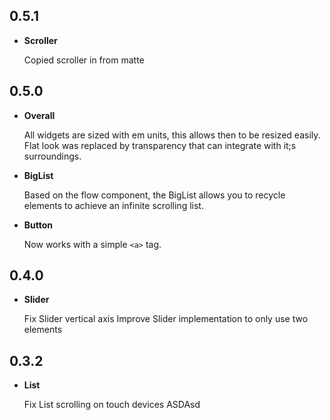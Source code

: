 ## 0.5.1
-  **Scroller**

   Copied scroller in from matte

## 0.5.0
-  **Overall**

   All widgets are sized with em units, this allows then to be resized easily.
   Flat look was replaced by transparency that can integrate with it;s surroundings.

-  **BigList**

   Based on the flow component, the BigList allows you to recycle elements to achieve an infinite scrolling list.

-  **Button**

   Now works with a simple `<a>` tag.

## 0.4.0

-  **Slider**

   Fix Slider vertical axis
   Improve Slider implementation to only use two elements

## 0.3.2

-  **List**

   Fix List scrolling on touch devices
   ASDAsd
